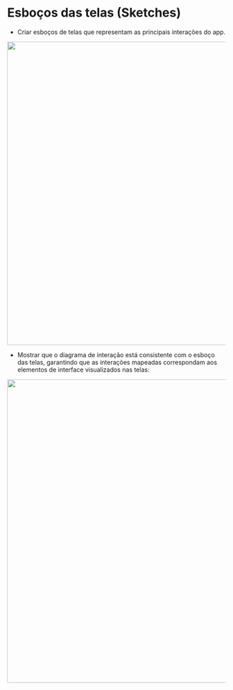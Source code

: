 # Esboços das telas (Sketches)
- Criar esboços de telas que representam as principais interações do app.
<img src="https://github.com/Ghostdoce/IHC2/blob/10bed9ef2dea367627b35bb5d8390d35613e17a6/docs/3.%20Design_Alternativas/3.2%20Design_F%C3%ADsico/imgs/sketch%20principal.png" width="700">

- Mostrar que o diagrama de interação está consistente com o esboço das telas, garantindo que as interações mapeadas correspondam aos elementos de interface visualizados nas telas:
<img src="" width="700">

